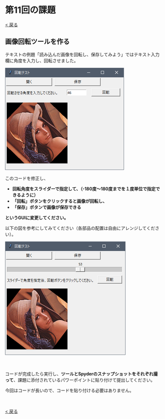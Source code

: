 # 第11回の課題

[< 戻る](../)



## 画像回転ツールを作る

テキストの例題「読み込んだ画像を回転し、保存してみよう」ではテキスト入力欄に角度を入力し、回転させました。

![img](assets/image1.png)

このコードを修正し、

- **回転角度をスライダーで指定して、（-180度～180度までを１度単位で指定できるように）**
- **「回転」ボタンをクリックすると画像が回転し、**
- **「保存」ボタンで画像が保存できる**

**というGUIに変更してください。**

以下の図を参考にしてみてください（各部品の配置は自由にアレンジしてください）。

![img](assets/image2.png)

　

コードが完成したら実行し、**ツールとSpyderのスナップショットをそれぞれ撮って**、課題に添付されているパワーポイントに貼り付けて提出してください。

今回はコードが長いので、コードを貼り付ける必要はありません。

　

[< 戻る](../)
